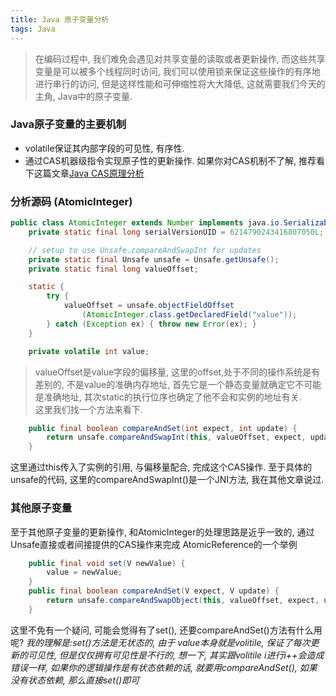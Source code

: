 ```yaml
---
title: Java 原子变量分析
tags: Java
---
```

>在编码过程中, 我们难免会遇见对共享变量的读取或者更新操作, 而这些共享变量是可以被多个线程同时访问, 我们可以使用锁来保证这些操作的有序地进行串行的访问, 但是这样性能和可伸缩性将大大降低, 这就需要我们今天的主角, Java中的原子变量.<br>

### Java原子变量的主要机制
- volatile保证其内部字段的可见性, 有序性.
- 通过CAS机器级指令实现原子性的更新操作.
如果你对CAS机制不了解, 推荐看下这篇文章[Java CAS原理分析](https://github.com/youngxinler/JavaGrowthRoad/blob/master/Eassy/basics/Java%20CAS%E5%8E%9F%E7%90%86%E5%88%86%E6%9E%90.md)
### 分析源码 (AtomicInteger)
```java  
public class AtomicInteger extends Number implements java.io.Serializable {
    private static final long serialVersionUID = 6214790243416807050L;

    // setup to use Unsafe.compareAndSwapInt for updates
    private static final Unsafe unsafe = Unsafe.getUnsafe();
    private static final long valueOffset;

    static {
        try {
            valueOffset = unsafe.objectFieldOffset
                (AtomicInteger.class.getDeclaredField("value"));
        } catch (Exception ex) { throw new Error(ex); }
    }

    private volatile int value;
```  
>valueOffset是value字段的偏移量, 这里的offset,处于不同的操作系统是有差别的, 不是value的准确内存地址, 首先它是一个静态变量就确定它不可能是准确地址, 其次static的执行位序也确定了他不会和实例的地址有关.  
这里我们找一个方法来看下.  
```java  
    public final boolean compareAndSet(int expect, int update) {
        return unsafe.compareAndSwapInt(this, valueOffset, expect, update);
    }
```  
这里通过this传入了实例的引用, 与偏移量配合, 完成这个CAS操作.
至于具体的unsafe的代码, 这里的compareAndSwapInt()是一个JNI方法, 我在其他文章说过.  

### 其他原子变量
至于其他原子变量的更新操作, 和AtomicInteger的处理思路是近乎一致的, 通过Unsafe直接或者间接提供的CAS操作来完成
AtomicReference的一个举例
```java  
    public final void set(V newValue) {
        value = newValue;
    }
    public final boolean compareAndSet(V expect, V update) {
        return unsafe.compareAndSwapObject(this, valueOffset, expect, update);
    }
```  
这里不免有一个疑问, 可能会觉得有了set(), 还要compareAndSet()方法有什么用呢?
*我的理解是:set()方法是无状态的, 由于 value本身就是volitile, 保证了每次更新的可见性, 但是仅仅拥有可见性是不行的, 想一下, 其实跟volitile i进行i++会造成错误一样, 如果你的逻辑操作是有状态依赖的话, 就要用compareAndSet(), 如果没有状态依赖, 那么直接set()即可*
